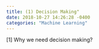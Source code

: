 ```yaml
---
title: (1) Decision Making"
date: 2018-10-27 14:26:28 -0400
categories: "Machine Learning"
---
```

[1] Why we need decision making?
